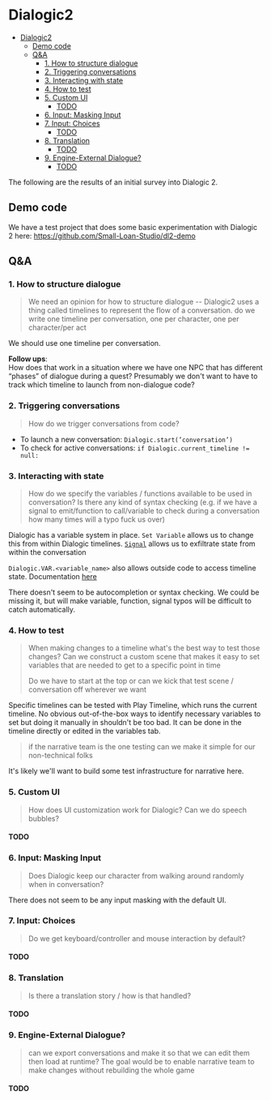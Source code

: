 # Dialogic2

- [Dialogic2](#dialogic2)
  - [Demo code](#demo-code)
  - [Q\&A](#qa)
    - [1. How to structure dialogue](#1-how-to-structure-dialogue)
    - [2. Triggering conversations](#2-triggering-conversations)
    - [3. Interacting with state](#3-interacting-with-state)
    - [4. How to test](#4-how-to-test)
    - [5. Custom UI](#5-custom-ui)
      - [TODO](#todo)
    - [6. Input: Masking Input](#6-input-masking-input)
    - [7. Input: Choices](#7-input-choices)
      - [TODO](#todo-1)
    - [8. Translation](#8-translation)
      - [TODO](#todo-2)
    - [9. Engine-External Dialogue?](#9-engine-external-dialogue)
      - [TODO](#todo-3)


The following are the results of an initial survey into Dialogic 2.

## Demo code
We have a test project that does some basic experimentation with Dialogic 2 here:
https://github.com/Small-Loan-Studio/dl2-demo

## Q&A

### 1. How to structure dialogue
> We need an opinion for how to structure dialogue -- Dialogic2 uses a thing
> called timelines to represent the flow of a conversation. do we write one
> timeline per conversation, one per character, one per character/per act

We should use one timeline per conversation.

**Follow ups**:  
How does that work in a situation where we have one NPC that has different
“phases” of dialogue during a quest? Presumably we don't want to have to
track which timeline to launch from non-dialogue code?

### 2. Triggering conversations
> How do we trigger conversations from code?

- To launch a new conversation: `Dialogic.start(’conversation’)`
- To check for active conversations: `if Dialogic.current_timeline != null:`

### 3. Interacting with state
> How do we specify the variables / functions available to be used in conversation?
> Is there any kind of syntax checking (e.g. if we have a signal to emit/function
> to call/variable to check during a conversation how many times will a typo fuck
> us over)

Dialogic has a variable system in place. `Set Variable` allows us to change this from
within Dialogic timelines. [`Signal`][signal-link] allows us to exfiltrate state from within the
conversation

`Dialogic.VAR.<variable_name>` also allows outside code to access timeline state.
Documentation [here][dot-var-link]

There doesn't seem to be autocompletion or syntax checking. We could be missing it, but
will make variable, function, signal typos will be difficult to catch automatically.

[signal-link]: https://docs.dialogic.pro/dialogic-signals.html#1-signal-event
[dot-var-link]: https://docs.dialogic.pro/variables.html

### 4. How to test
> When making changes to a timeline what's the best way to test those changes?
> Can we construct a custom scene that makes it easy to set variables that are
> needed to get to a specific point in time
>
> Do we have to start at the top or can we kick that test scene / conversation
> off wherever we want

Specific timelines can be tested with Play Timeline, which runs the current
timeline. No obvious out-of-the-box ways to identify necessary variables to
set but doing it manually in shouldn't be too bad. It can be done in the
timeline directly or edited in the variables tab.

> if the narrative team is the one testing can we make it simple for our
> non-technical folks

It's likely we'll want to build some test infrastructure for narrative here.

### 5. Custom UI
> How does UI customization work for Dialogic? Can we do speech bubbles?

#### TODO

### 6. Input: Masking Input
> Does Dialogic keep our character from walking around randomly when in conversation?

There does not seem to be any input masking with the default UI.
    
### 7. Input: Choices 
> Do we get keyboard/controller and mouse interaction by default?
#### TODO

### 8. Translation
> Is there a translation story / how is that handled?
#### TODO

### 9. Engine-External Dialogue?
> can we export conversations and make it so that we can edit them then load at
> runtime? The goal would be to enable narrative team to make changes without
> rebuilding the whole game

#### TODO